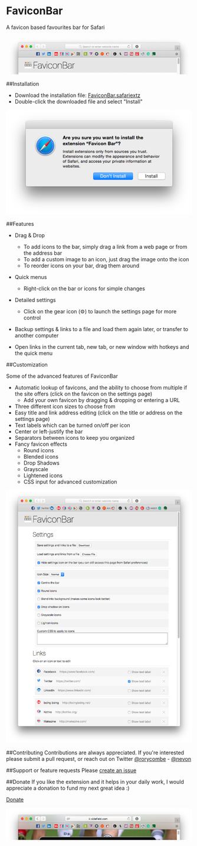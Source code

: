 # FaviconBar
A favicon based favourites bar for Safari

![](img/faviconbar.gif)

##Installation

* Download the installation file: [FaviconBar.safariextz](https://github.com/umfana/FaviconBar/raw/master/FaviconBar.safariextz)
* Double-click the downloaded file and select "Install"

![](img/install.png)

##Features

* Drag & Drop
	- To add icons to the bar, simply drag a link from a web page or from the address bar
	- To add a custom image to an icon, just drag the image onto the icon
	- To reorder icons on your bar, drag them around
	
* Quick menus
	- Right-click on the bar or icons for simple changes

* Detailed settings
	- Click on the gear icon (&#x2699;) to launch the settings page for more control
	
* Backup settings & links to a file and load them again later, or transfer to another computer

* Open links in the current tab, new tab, or new window with hotkeys and the quick menu
	
##Customization

Some of the advanced features of FaviconBar

* Automatic lookup of favicons, and the ability to choose from multiple if the site offers (click on the favicon on the settings page)
	- Add your own favicon by dragging & dropping or entering a URL
* Three different icon sizes to choose from
* Easy title and link address editing (click on the title or address on the settings page)
* Text labels which can be turned on/off per icon
* Center or left-justify the bar
* Separators between icons to keep you organized
* Fancy favicon effects
	- Round icons
	- Blended icons
	- Drop Shadows
	- Grayscale
	- Lightened icons
	- CSS input for advanced customization

![](img/screenshot6.png)

##Contributing
Contributions are always appreciated. If you're interested please submit a pull request, or reach out on Twitter [@rorycombe](https://twitter.com/rorycombe) - [@nevon](https://twitter.com/nevon)

##Support or feature requests
Please [create an issue](https://github.com/umfana/FaviconBar/issues)

##Donate
If you like the extension and it helps in your daily work, I would appreciate a donation to fund my next great idea :)

[Donate](https://www.paypal.com/cgi-bin/webscr?cmd=_s-xclick&hosted_button_id=PR8NL5R9VGMQC)

![](img/screenshot5.png)

<script src="http://coinwidget.com/widget/coin.js"></script>
<script>
CoinWidgetCom.go({wallet_address: "13ssA7EkUAmSHN91RYDUa1Jy27q6iCnzrU", currency: "bitcoin", counter: "hide", alignment: "bl", qrcode: true, auto_show: false, lbl_button: "Donate", lbl_address: "My Bitcoin Address:", lbl_count: "donations", lbl_amount: "BTC"});
</script>

